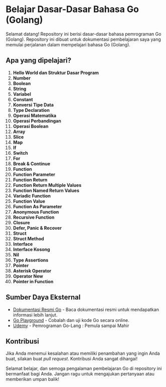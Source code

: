 # Belajar Dasar-Dasar Bahasa Go (Golang)

Selamat datang! Repository ini berisi dasar-dasar bahasa pemrograman Go (Golang). Repository ini dibuat untuk dokumentasi pembelajaran saya yang memulai perjalanan dalam mempelajari bahasa Go (Golang).

## Apa yang dipelajari?

1. **Hello World dan Struktur Dasar Program**
2. **Number**
3. **Boolean**
4. **String**
5. **Variabel**
6. **Constant**
7. **Konversi Tipe Data**
8. **Type Declaration**
9. **Operasi Matematika**
10. **Operasi Perbandingan**
11. **Operasi Boolean**
12. **Array**
13. **Slice**
14. **Map**
15. **If**
16. **Switch**
17. **For**
18. **Break & Continue**
19. **Function**
20. **Function Parameter**
21. **Function Return**
22. **Function Return Multiple Values**
23. **Function Named Return Values**
24. **Variadic Function**
25. **Function Value**
26. **Function As Parameter**
27. **Anonymous Function**
28. **Recursive Function**
29. **Closure**
30. **Defer, Panic & Recover**
31. **Struct**
32. **Struct Method**
33. **Interface**
34. **Interface Kosong**
35. **Nil**
36. **Type Assertions**
37. **Pointer**
38. **Asterisk Operator**
39. **Operator New**
40. **Pointer in Function**

## Sumber Daya Eksternal

- [Dokumentasi Resmi Go](https://golang.org/doc/) - Baca dokumentasi resmi untuk mendapatkan informasi lebih lanjut.
- [Go Playground](https://play.golang.org/) - Cobalah dan uji kode Go secara online.
- [Udemy](https://www.udemy.com/course/pemrograman-go-lang-pemula-sampai-mahir/) - Pemrograman Go-Lang : Pemula sampai Mahir

## Kontribusi

Jika Anda menemui kesalahan atau memiliki penambahan yang ingin Anda buat, silakan buat _pull request_. Kontribusi Anda sangat dihargai!

Selamat belajar, dan semoga pengalaman pembelajaran Go di repository ini bermanfaat bagi Anda. Jangan ragu untuk mengajukan pertanyaan atau memberikan umpan balik!

